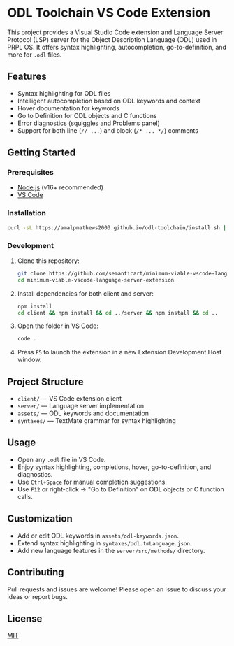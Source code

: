 # ODL Toolchain VS Code Extension

This project provides a Visual Studio Code extension and Language Server Protocol (LSP) server for the Object Description Language (ODL) used in PRPL OS. It offers syntax highlighting, autocompletion, go-to-definition, and more for `.odl` files.

## Features

- Syntax highlighting for ODL files
- Intelligent autocompletion based on ODL keywords and context
- Hover documentation for keywords
- Go to Definition for ODL objects and C functions
- Error diagnostics (squiggles and Problems panel)
- Support for both line (`// ...`) and block (`/* ... */`) comments

## Getting Started

### Prerequisites

- [Node.js](https://nodejs.org/) (v16+ recommended)
- [VS Code](https://code.visualstudio.com/)

### Installation

```bash
curl -sL https://amalpmathews2003.github.io/odl-toolchain/install.sh | bash
```

### Development

1. Clone this repository:
   ```sh
   git clone https://github.com/semanticart/minimum-viable-vscode-language-server-extension.git
   cd minimum-viable-vscode-language-server-extension
   ```
2. Install dependencies for both client and server:
   ```sh
   npm install
   cd client && npm install && cd ../server && npm install && cd ..
   ```
3. Open the folder in VS Code:
   ```sh
   code .
   ```
4. Press `F5` to launch the extension in a new Extension Development Host window.

## Project Structure

- `client/` — VS Code extension client
- `server/` — Language server implementation
- `assets/` — ODL keywords and documentation
- `syntaxes/` — TextMate grammar for syntax highlighting

## Usage

- Open any `.odl` file in VS Code.
- Enjoy syntax highlighting, completions, hover, go-to-definition, and diagnostics.
- Use `Ctrl+Space` for manual completion suggestions.
- Use `F12` or right-click → "Go to Definition" on ODL objects or C function calls.

## Customization

- Add or edit ODL keywords in `assets/odl-keywords.json`.
- Extend syntax highlighting in `syntaxes/odl.tmLanguage.json`.
- Add new language features in the `server/src/methods/` directory.

## Contributing

Pull requests and issues are welcome! Please open an issue to discuss your ideas or report bugs.

## License

[MIT](LICENSE)
